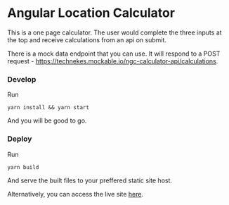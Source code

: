 # Angular Location Calculator

This is a one page calculator. The user would complete the three inputs at the top and receive calculations from an api on submit. 

There is a mock data endpoint that you can use. It will respond to a POST request - https://technekes.mockable.io/ngc-calculator-api/calculations.

### Develop
Run 
```
yarn install && yarn start
```
And you will be good to go.

### Deploy
Run 
```
yarn build
```
And serve the built files to your preffered static site host.

Alternatively, you can access the live site <a href="https://ngc-angular-calculator.surge.sh/">here</a>.